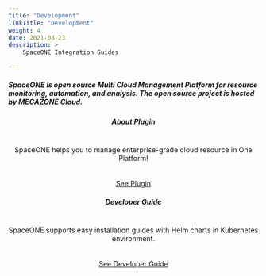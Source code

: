 ```yaml
---
title: "Development"
linkTitle: "Development"
weight: 4
date: 2021-08-23
description: >
    SpaceONE Integration Guides

---
```




<section id="users">
    <h5>SpaceONE is open source Multi Cloud Management Platform for resource monitoring, automation, and analysis. The open source project is hosted by MEGAZONE Cloud.</h5>
    <div class="col-container">
      <div class="col-nav">
        <center>
          <h5>
            <b>About Plugin</b>
          </h5>
          <br>SpaceONE helps you to manage enterprise-grade cloud resource in One Platform!
          <br><br><br>
          <a href="/docs/contribute/plugins/about_plugin" class="button">See Plugin</a>
        </center>
      </div>
      <div class="col-nav">
        <center>
          <h5>
            <b>Developer Guide</b>
          </h5>
          <br>SpaceONE supports easy installation guides with Helm charts in Kubernetes environment.
          <br><br><br>
          <a href="/docs/contribute/plugins/developer_guide" class="button">See Developer Guide</a>
        </center>
      </div>
    </div>
</section>

<style>
    {{< include "partner-style.css" >}}
</style>

